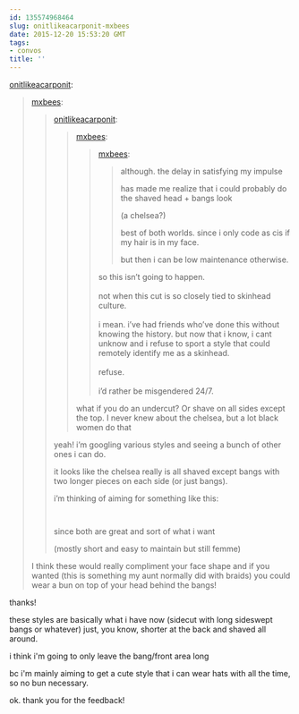```yaml
---
id: 135574968464
slug: onitlikeacarponit-mxbees
date: 2015-12-20 15:53:20 GMT
tags:
- convos
title: ''
---
```

<p><a class="tumblr_blog" href="http://onitlikeacarponit.tumblr.com/post/135574667687">onitlikeacarponit</a>:</p>
<blockquote>
<p><a class="tumblr_blog" href="http://mxbees.tumblr.com/post/135574420364">mxbees</a>:</p>
<blockquote>
<p><a class="tumblr_blog" href="http://onitlikeacarponit.tumblr.com/post/135573698527">onitlikeacarponit</a>:</p>
<blockquote>
<p><a class="tumblr_blog" href="http://mxbees.tumblr.com/post/135573384484">mxbees</a>:</p>
<blockquote>
<p><a class="tumblr_blog" href="http://mxbees.tumblr.com/post/135573003194">mxbees</a>:</p>
<blockquote>
<p>although. the delay in satisfying my impulse</p>

<p>has made me realize that i could probably do the shaved head + bangs look</p>

<p>(a chelsea?)</p>

<p>best of both worlds. since i only code as cis if my hair is in my face.</p>

<p>but then i can be low maintenance otherwise.</p>
</blockquote>
<p>so this isn’t going to happen.<br><br>not when this cut is so closely tied to skinhead culture.<br><br>i mean. i’ve had friends who’ve done this without knowing the history. but now that i know, i cant unknow and i refuse to sport a style that could remotely identify me as a skinhead.<br><br>refuse.<br><br>i’d rather be misgendered 24/7.</p>
</blockquote>
<p>what if you do an undercut? Or shave on all sides except the top. I never knew about the chelsea, but a lot black women do that</p>
</blockquote>
<p>yeah! i’m googling various styles and seeing a bunch of other ones i can do.</p>

<p>it looks like the chelsea really is all shaved except bangs with two longer pieces on each side (or just bangs).</p>

<p>i’m thinking of aiming for something like this:</p>

<p><img src="https://s-media-cache-ak0.pinimg.com/736x/99/c9/fe/99c9fe8fb2b8ece92f3d935d34877528.jpg" alt=""></p>

<p><img src="http://pretty-hairstyles.com/wp-content/uploads/2015/06/shaved-hairstyles-for-women-11.jpg" alt=""></p>

<p>since both are great and sort of what i want</p>

<p>(mostly short and easy to maintain but still femme)</p>
</blockquote>
<p>I think these would really compliment your face shape and if you wanted (this is something my aunt normally did with braids) you could wear a bun on top of your head behind the bangs!</p>
</blockquote>

thanks!

these styles are basically what i have now (sidecut with long sideswept bangs or whatever) just, you know, shorter at the back and shaved all around.

i think i'm going to only leave the bang/front area long

bc i'm mainly aiming to get a cute style that i can wear hats with all the time, so no bun necessary.

ok. thank you for the feedback!